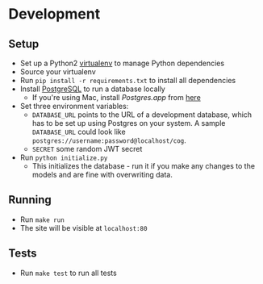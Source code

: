 # Development

## Setup
- Set up a Python2
[virtualenv](http://python-guide-pt-br.readthedocs.io/en/latest/dev/virtualenvs/)
to manage Python dependencies 
- Source your virtualenv 
- Run `pip install -r requirements.txt` to install all dependencies 
- Install [PostgreSQL](https://www.postgresql.org/download/) to run a database locally
  - If you're using Mac, install *Postgres.app* from
  [here](https://www.postgresql.org/download/) 
- Set three environment variables: 
  - `DATABASE_URL` points to the URL of a development database,
which has to be set up using Postgres on your system. A sample `DATABASE_URL`
could look like `postgres://username:password@localhost/cog`. 
  - `SECRET` some random JWT secret
- Run `python initialize.py` 
  - This initializes the database - run it if you make any changes to the models and
  are fine with overwriting data.

## Running 
- Run `make run` 
- The site will be visible at `localhost:80`

## Tests 
- Run `make test` to run all tests
